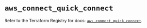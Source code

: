 # `aws_connect_quick_connect`

Refer to the Terraform Registry for docs: [`aws_connect_quick_connect`](https://registry.terraform.io/providers/hashicorp/aws/5.38.0/docs/resources/connect_quick_connect).
